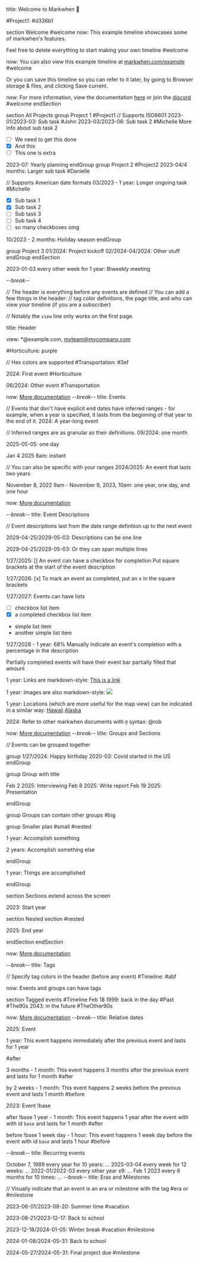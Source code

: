 title: Welcome to Markwhen 👋

#Project1: #d336b1

section Welcome #welcome
now: This example timeline showcases some of markwhen's features.

Feel free to delete everything to start making your own timeline #welcome


now: You can also view this example timeline at [markwhen.com/example](https://markwhen.com/example) #welcome

Or you can save this timeline so you can refer to it later, by going to Browser storage & files, and clicking Save current.

now: For more information, view the documentation [here](https://docs.markwhen.com) or join the [discord](https://discord.gg/kQbqP4uz)
#welcome
endSection

section All Projects
group Project 1 #Project1
// Supports ISO8601
2023-01/2023-03: Sub task #John
2023-03/2023-06: Sub task 2 #Michelle
More info about sub task 2

- [ ] We need to get this done
- [x] And this
- [ ] This one is extra

2023-07: Yearly planning
endGroup
 group Project 2 #Project2
2023-04/4 months: Larger sub task #Danielle

// Supports American date formats
03/2023 - 1 year: Longer ongoing task #Michelle

- [x] Sub task 1
- [x] Sub task 2
- [ ] Sub task 3
- [ ] Sub task 4
- [ ] so many checkboxes omg

10/2023 - 2 months: Holiday season
endGroup

group Project 3
01/2024: Project kickoff
02/2024-04/2024: Other stuff
endGroup
endSection

2023-01-03 every other week for 1 year: Biweekly meeting


_-_-_break_-_-_

// The header is everything before any events are defined
// You can add a few things in the header:
// tag color definitions, the page title, and who can view your timeline (if you are a subscriber)

// Notably the `view` line only works on the first page.

title: Header

view: \*@example.com, myteam@mycompany.com

#Horticulture: purple

// Hex colors are supported
#Transportation: #3ef

2024: First event #Horticulture

06/2024: Other event #Transportation

now: [More documentation](https://docs.markwhen.com/syntax/header.html)
_-_-_break_-_-_
title: Events

// Events that don't have explicit end dates have inferred ranges - for example, when a year is specified, it lasts from the beginning of that year to the end of it.
2024: A year-long event

// Inferred ranges are as granular as their definitions.
09/2024: one month

2025-05-05: one day

Jan 4 2025 8am: instant

// You can also be specific with your ranges
2024/2025: An event that lasts two years

November 8, 2022 9am - November 9, 2023, 10am: one year, one day, and one hour

now: [More documentation](https://docs.markwhen.com/syntax/events.html)

_-_-_break_-_-_
title: Event Descriptions

// Event descriptions last from the date range definition up to the next event

2029-04-25/2029-05-03: Descriptions can be one line

2029-04-25/2029-05-03: Or
they can span
multiple lines

1/27/2025: [] An event can have a checkbox for completion
Put square brackets at the start of the event description

1/27/2026: [x] To mark an event as completed, put an x in the square brackets

1/27/2027: Events can have lists

- [ ] checkbox list item
- [x] a completed checkbox list item
- simple list item
- another simple list item

1/27/2028 - 1 year: 68% Manually indicate an event's completion with a percentage in the description

Partially completed events will have their event bar partially filled that amount

1 year: Links are markdown-style: [This is a link](https://markwhen.com)

1 year: Images are also markdown-style:
![](https://blog.markwhen.com/images/calendar1.png)

1 year: Locations (which are more useful for the map view) can be indicated in a similar way: [Hawaii](location) [Alaska](map)

2024: Refer to other markwhen documents with `@` syntax: @rob

now: [More documentation](https://docs.markwhen.com/syntax/event-descriptions.html)
_-_-_break_-_-_
title: Groups and Sections

// Events can be grouped together

group
1/27/2024: Happy birthday
2020-03: Covid started in the US 
endGroup

group Group with title

Feb 2 2025: Interviewing
Feb 8 2025: Write report
Feb 19 2025: Presentation

endGroup

group Groups can contain other groups #big

group Smaller plan #small #nested

1 year: Accomplish something

2 years: Accomplish something else

endGroup

1 year: Things are accomplished

endGroup

section Sections extend across the screen

2023: Start year

section Nested section #nested

2025: End year

endSection
endSection


now: [More documentation](https://docs.markwhen.com/syntax/groups-and-sections.html)

_-_-_break_-_-_
title: Tags

// Specify tag colors in the header (before any event)
#Timeline: #abf

now: Events and groups can have tags


section Tagged events #Timeline
Feb 18 1999: back in the day #Past #The90s
2043: in the future #TheOther90s


now: [More documentation](https://docs.markwhen.com/syntax/event-descriptions.html#tag)
_-_-_break_-_-_
title: Relative dates

2025: Event

1 year: This event happens immediately after the previous event and lasts for 1 year

#after

3 months - 1 month: This event happens 3 months after the previous event and lasts for 1 month
#after

by 2 weeks - 1 month: This event happens 2 weeks before the previous event and lasts 1 month
#before


2023: Event !base

after !base 1 year - 1 month: This event happens 1 year after the event with with id `base` and lasts for 1 month
#after

before !base 1 week day - 1 hour: This event happens 1 week day before the event with id `base` and lasts 1 hour
#before

_-_-_break_-_-_
title: Recurring events

October 7, 1989 every year for 10 years: ...
2025-03-04 every week for 12 weeks: ...
2022-01/2022-03 every other year x9: ...
Feb 1 2023 every 6 months for 10 times: ...
_-_-_break_-_-_
title: Eras and Milestones

// Visually indicate that an event is an era or milestone with the tag #era or #milestone

2023-06-01/2023-08-20: Summer time #vacation

2023-08-21/2023-12-17: Back to school

2023-12-18/2024-01-05: Winter break #vacation #milestone

2024-01-08/2024-05-31: Back to school

2024-05-27/2024-05-31: Final project due #milestone
